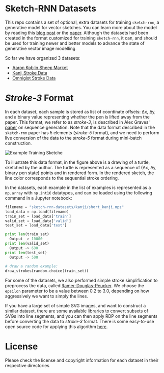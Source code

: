 # Sketch-RNN Datasets

This repo contains a set of optional, extra datasets for training `sketch-rnn`, a generative model for vector sketches.  You can learn more about the model by reading this [blog post](https://research.googleblog.com/2017/04/teaching-machines-to-draw.html) or the [paper](https://arxiv.org/abs/1704.03477).  Although the datasets had been created in the format customized for training `sketch-rnn`, it can, and should be used for training newer and better models to advance the state of generative vector image modelling.

So far we have organized 3 datasets:

* [Aaron Koblin Sheep Market](https://github.com/hardmaru/sketch-rnn-datasets/tree/master/aaron_sheep)
* [Kanji Stroke Data](https://github.com/hardmaru/sketch-rnn-datasets/tree/master/kanji)
* [Omniglot Stroke Data](https://github.com/hardmaru/sketch-rnn-datasets/tree/master/omniglot)

# *Stroke-3* Format

In each dataset, each sample is stored as list of coordinate offsets: ∆x, ∆y, and a binary value representing whether the pen is lifted away from the paper.  This format, we refer to as *stroke-3*, is described in Alex Graves' [paper](https://arxiv.org/abs/1308.0850) on sequence generation.  Note that the data format described in the `sketch-rnn` paper has 5 elements (*stroke-5* format), and we need to perform live conversion of the data to the *stroke-5* format during mini-batch construction.

![Example Training Sketche](https://cdn.rawgit.com/hardmaru/sketch-rnn/master/example/data_format.svg)

To illustrate this data format, in the figure above is a drawing of a turtle, sketched by the author.  The turtle is represented as a sequence of (∆x, ∆y, binary pen state) points and in rendered form.  In the rendered sketch, the line color corresponds to the sequential stroke ordering.

In the datasets, each example in the list of examples is represented as a `np.array` with `np.int16` datatypes, and can be loaded using the following command in a Jupyter notebook:

```python
filename = "sketch-rnn-datasets/kanji/short_kanji.npz"
load_data = np.load(filename)
train_set = load_data['train']
valid_set = load_data['valid']
test_set = load_data['test']

print len(train_set)
  Output -> 10000
print len(valid_set)
  Output -> 600
print len(test_set)
  Output -> 500
  
# draw a random example:
draw_strokes(random.choice(train_set))
```

For some of the datasets, we also performed simple stroke simplification to preprocess the data, called [Ramer-Douglas-Peucker](https://en.wikipedia.org/wiki/Ramer%E2%80%93Douglas%E2%80%93Peucker_algorithm).  We choose the `epsilon` parameter to be a value between 0.2 to 3.0, depending on how aggressively we want to simply the lines.

If you have a large set of simple SVG images, and want to construct a similar dataset, there are some available [libraries](https://pypi.python.org/pypi/svg.path) to convert subsets of SVGs into line segments, and you can then apply RDP on the line segments before converting the data to *stroke-3* format.  There is some easy-to-use open source code for applying this algorithm [here](https://github.com/fhirschmann/rdp).

# License

Please check the license and copyright information for each dataset in their respective directories.
